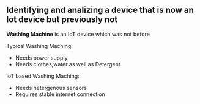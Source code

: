 ## Identifying and analizing a device that is now an Iot device but previously not

**Washing Machine** is an IoT device which was not before

Typical Washing Maching:
- Needs power supply
- Needs clothes,water as well as Detergent

IoT based Washing Maching:
- Needs hetergenous sensors
- Requires stable internet connection
